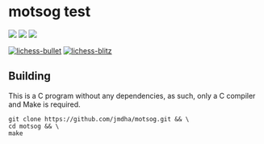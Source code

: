 # motsog test
<img src="https://img.shields.io/github/license/jmdha/motsog"> <img src="https://img.shields.io/github/last-commit/jmdha/motsog"> <img src="https://img.shields.io/github/commit-activity/m/jmdha/motsog"> 

[![lichess-bullet](https://lichess-shield.vercel.app/api?username=motsog&format=bullet)](https://lichess.org/@/motsog/perf/bullet)
[![lichess-blitz](https://lichess-shield.vercel.app/api?username=motsog&format=blitz)](https://lichess.org/@/motsog/perf/blitz)

## Building
This is a C program without any dependencies, as such, only a C compiler and Make is required.
```
git clone https://github.com/jmdha/motsog.git && \
cd motsog && \
make
```
